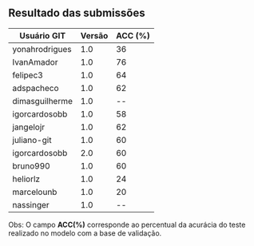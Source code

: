 ## Resultado das submissões

Usuário GIT | Versão | ACC (%)
------------ | ------------- | ------------
yonahrodrigues | 1.0	|	36	
IvanAmador |	1.0	|	76	
felipec3	|	1.0	|	64
adspacheco	|	1.0	|	62	
dimasguilherme	|	1.0	|	--	
igorcardosobb	|	1.0	|	58	
jangelojr	|	1.0	|	62	
juliano-git |	1.0	|	60
igorcardosobb	|	2.0	|	60	
bruno990 	|	1.0	|	60	
heliorlz  |	1.0	|	24
marcelounb 	|	1.0	|	20	
nassinger |	1.0	|	--


Obs: O campo **ACC(%)** corresponde ao percentual da acurácia do teste realizado no modelo com a base de validação.
